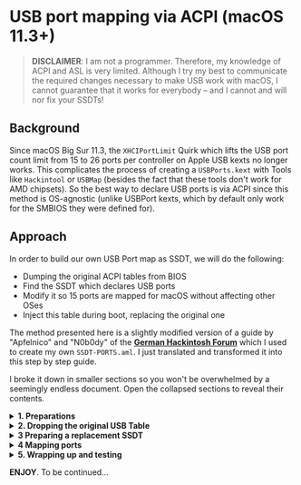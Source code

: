 # USB port mapping via ACPI (macOS 11.3+)
>**DISCLAIMER**: I am not a programmer. Therefore, my knowledge of ACPI and ASL is very limited. Although I try my best to communicate the required changes necessary to make USB work with macOS, I cannot guarantee that it works for everybody – and I cannot and will nor fix your SSDTs!

## Background
Since macOS Big Sur 11.3, the `XHCIPortLimit` Quirk which lifts the USB port count limit from 15 to 26 ports per controller on Apple USB kexts no longer works. This complicates the process of creating a `USBPorts.kext` with Tools like `Hackintool` or `USBMap` (besides the fact that these tools don't work for AMD chipsets). So the best way to declare USB ports is via ACPI since this method is OS-agnostic (unlike USBPort kexts, which by default only work for the SMBIOS they were defined for).

## Approach
In order to build our own USB Port map as SSDT, we will do the following:

- Dumping the original ACPI tables from BIOS
- Find the SSDT which declares USB ports
- Modify it so 15 ports are mapped for macOS without affecting other OSes
- Inject this table during boot, replacing the original one

The method presented here is a slightly modified version of a guide by "Apfelnico" and "N0b0dy" of the [**German Hackintosh Forum**](https://www.hackintosh-forum.de/forum/thread/54986-usb-mittels-ssdt-deklarieren/?postID=721415) which I used to create my own `SSDT-PORTS.aml`. I just translated and transformed it into this step by step guide. 

I broke it down in smaller sections so you won't be overwhelmed by a seemingly endless document. Open the collapsed sections to reveal their contents.

<details>
<summary><strong>1. Preparations</strong></summary>

## Preparations

### Required Tools
- [**Clover Bootmanager**](https://github.com/CloverHackyColor/CloverBootloader/releases) for dumping your System's ACPI tables.
- [**maciASL**](https://github.com/acidanthera/MaciASL) or [**QtiASL**](https://github.com/ic005k/QtiASL) for editing `.aml` files.
- [**IOResgistryExplorer**](https://github.com/utopia-team/IORegistryExplorer/releases) for gathering infos about I/O on macOS. Used for probing USB Ports.
- [**OpenCore Auxiliary Tools**](https://github.com/ic005k/QtOpenCoreConfig) or a Plist Editor for editing the `config.plist`.
- [**Example Files**](https://github.com/5T33Z0/OC-Little-Translated/tree/main/13_Mapping_USB_in_ACPI/Example_Files) (for following along)
- FAT32 formatted USB 3.0 flash drive (USB 3.0) for dumping ACPI tables and probing ports.
- USB 2.0 Flash Drive (optional, also for probing Ports).
- Your mainboard manual with a schematic listing all its ports and USB headers
- Spreadsheet for taking notes about Port names, Types and physical Location (optional)
- Patience and time (mandatory). Seriously, this is not for beginners! 

### Dumping ACPI Tables
There are various ways to dump ACPI Tables from your BIOS: 

- Using **Clover** (easiest method): Hit `F4` in the Boot Menu. You don't even need a working configuration to do this. Just download the latest [**Release**](https://github.com/CloverHackyColor/CloverBootloader/releases) as a `.zip` file, extract it, put it on a FAT32 formatted USB flash drive and boot from it. The dumped ACPI Tables will be located in: `EFI\CLOVER\ACPI\origin`
- Using **OpenCore** (requires the Debug version and a working config): enable Misc > Debug > `SysReport` Quirk. The ACPI Tables will be dumped during next boot.
</details>
<details>
<summary><strong>2. Dropping the original USB Table</strong></summary>

## Finding the correct table
Have a look inside the "origin" Folder. In there you will find a lot of tables. We are interested in the **SSDT-xxxx.aml** files. Find the one which looks similar to this:

![SSDT_og](https://user-images.githubusercontent.com/76865553/137520366-c3c75933-ab97-4d60-b627-cc4673e4b643.png)

We can see the following:

- There are entries for `XHC` (eXtensible Host Controller) and for `XHC.RHUB` (USB Root Hub Device)
- There's should also be a list of Ports, 26 in my case: `HS01` to `HS14`, `USR1` and `USR2`, and `SS01` to `SS10`. We will come back to the meaning of these names later. 
- Take note of the "Table Signature" and the "OEM Table ID" – we will use them to create a delete rule in the OpenCore config.

**NOTE**: Just because this SSDT includes 26 port entries, it doesn't meant that they are all connected to physical devices on the mainboard. Look at it more as a template used by Devs.

### Adding a delete rule to config.plist
In order to delete (or drop) the original table during boot and replace it with our own, we need to tell OpenCore to look for the Signature ("SSDT") and the OEM Table ID (in my case "xh_cmsd4") to drop.</br>
**CAUTION**: Don't use my value for the OEM Table ID, since yours probably has a different name!

1. Open your `config.plist` (I am using OpenCore Auxiliary Tools)
2. Go to ACPI > Delete and add a new Rule (click on "+")
3. In `TableSignature`, enter `53534454` which is HEX for `SSDT`:
	![TableSig](https://user-images.githubusercontent.com/76865553/137520564-10b44f45-778b-47ad-a3ae-318ce9334aac.png)
4. In `OemTableID`, enter the name of the "OEM Table ID" (See first screenshot) stored in YOUR (NOT mine, YOUR!) SSDT-Whatever.aml without `""` as a HEX value. In OCAT, you can use ASCI to Hex converter at the bottom of the app:
	![OEMTableID](https://user-images.githubusercontent.com/76865553/137520641-97a42e24-175b-4e3a-badb-23b57fa31ac8.png)
5. Enable the rule and a comment so you know what it does.
6. Save the config.

You should have the correct rule for replacing the ACPI Table containing the USB Port declarations. Let's move on to the hard part…
</details>
<details>
<summary><strong>3 Preparing a replacement SSDT</strong></summary>

## Preparing a replacement SSDT
Now that we have found the SSDT with the original usb port declarations, we can start modifying them. Almost. We still need more details, though…

### Modifying the orginal USB Table
In general, two methods are relevant for declaring USB ports:
 
1. `_UPC` ([**USB Port Capabilities**](https://uefi.org/specs/ACPI/6.4/09_ACPI-Defined_Devices_and_Device-Specific_Objects/ACPIdefined_Devices_and_DeviceSpecificObjects.html#upc-usb-port-capabilities)): defines the type of port and it's state (enabled/disabled)
2. `_PLD` ([**Physical Location of Device**](https://uefi.org/specs/ACPI/6.4/06_Device_Configuration/Device_Configuration.html#pld-physical-location-of-device)): defines the location of the pysical port and its properties. 

Both values are handed over to (`GUPC` and `GPLD`) inside the Root Hub (RHUB).

#### Adding `Arg1` to `GUPC`
First, take a look at the routine `GUPC`inside of the `RHUB` (Root Hub):

![GUPC](https://user-images.githubusercontent.com/76865553/137520755-8406844d-b16a-4f58-8e84-95e5122d5c06.png)
	
In this case, it includes a Package (`PCKG`) with four values that are handed over to every USB port in the method `_UPC`. But as is, we currently only have control over the first value of the package (via `Arg0`), which describes the availability of the port. But we also need control over the 2nd value in the package which declares the USB port type. Therefore, we need to modify the method `GUPC`:

- In the Header, we change the `GUPC, 1,` to `GUPC, 2,` (since we want to control 2 values of this package)
- Next, we add `PCKG [One] = Arg1`, so it hands over the 2nd package value to `_UPC` as well.
- In the Package, we change the first value of to `0xFF` to set the port "enabled" 
- Finally, we set the second package to `0x03`, which changes the port type to USB 2.0 and 3.0 with a Type A connector (the blue connectors).

Now we have control over a port's status (on/off or available/unavailable) and what type it is. We get this code snippet:

```swift
Method (GUPC, 2, Serialized)
{
	Name (PCKG, Package (0x04)
   	{
            0xFF,
            0x03,
            Zero, 
            Zero
   	})
	PCKG [Zero] = Arg0
	PCKG [One] = Arg1
	Return (PCKG) /* \GUPC.PCKG */
}
```
`Arg0`= represents the first value of the package. This sets the prot active (`0xff`) or inactive/disabled (`Zero`)</br>
`Arg1`= declares the USB port type mentioned earlier (`0x00` for USB2, `0x03` for USB, etc.)

#### Deleting existing `_UPC` method
After changing these values, you will get a lot of compiler errors:

![GUPC_errors](https://user-images.githubusercontent.com/76865553/137520833-8f5ae018-aa7e-4e34-8b2f-73f0c8061d1a.png)

That's because the 2nd value (Arg1) is not part of the corresponding method `_UPC` in each of the USB Port entries:

![_UPC_errors](https://user-images.githubusercontent.com/76865553/137520865-0c51e4a2-a905-42f8-8805-f00c3276e98a.png)

To fix this, we will delete the methods `_UPC` from all the Ports. Select the method:

![Highlight](https://user-images.githubusercontent.com/76865553/137520903-86832ac4-e60f-413b-84c5-e23887833897.png)

And hit delete. The method should be gone from the ports

![Deleted](https://user-images.githubusercontent.com/76865553/137521280-012baf78-2d94-4be2-ba5e-c0aafc679e3b.png)

Repeat this 23 more times. For `USR1` and `USR2` we can write this to deactivate them, since macOS doesn't support them:

![USR](https://user-images.githubusercontent.com/76865553/137521318-60b2a97f-8e7a-4489-80cb-fa040631a947.png)

Once all `_UPC` Methods are deleted from all the ports are deleted (besides `USR1` and `USR2`), the errors are gone:

![No_errors](https://user-images.githubusercontent.com/76865553/137521582-8b901345-ade2-47eb-9388-321b7cc46df1.png)

#### Adding new `_UPC` method

In each Port (except for USR1 and USR2), add this method:

```swift
Method (_UPC, 0, NotSerialized)  // _UPC: USB Port Capabilities
	{
		Return (GUPC (0xFF, 0x03))
	}
```
Which looks like this:

![New_UPC](https://user-images.githubusercontent.com/76865553/137521717-b747a017-f9d1-4189-a6cd-0e77a7475d9d.png)

Now we have a USB Port SSDT Template with 24 enabled ports defined as USB 2.0/USB 3.0 Type A. Let's save it as `SSDT-PORTS_start.aml`. But we are not done yet, sorry.
</details>
<details>
<summary><strong>4 Mapping ports</strong></summary>

## Mapping the ports (finally)
Next, we need to find out which physical ports actually map to which ports in the system.

### How USB is structured in ACPI
The following is an example of a port characteristics object implemented for a USB host controller’s root hub where:

![](https://uefi.org/specs/ACPI/6.4/_images/ACPIdefined_Devices_and_DeviceSpecificObjects-5.png)

- Three Ports are implemented; Port 1 is not user visible/not connectable and Ports 2 and 3 are user visible and connectable.
- Port 2 is located on the back panel
- Port 3 has an integrated 2 port hub. Note that because this port hosts an integrated hub, it is therefore not sharable with another host controller (e.g. If the integrated hub is a USB2.0 hub, the port can never be shared with a USB1.1 companion controller). The ports available through the embedded hub are located on the front panel and are adjacent to one another.

**SOURCE**: [UEFI.org](https://uefi.org/specs/ACPI/6.4/09_ACPI-Defined_Devices_and_Device-Specific_Objects/ACPIdefined_Devices_and_DeviceSpecificObjects.html#upc-usb-port-capabilities)

### USB Port Types
According to the ACPI Specifications about [USB Port Capabilities](https://uefi.org/specs/ACPI/6.4/09_ACPI-Defined_Devices_and_Device-Specific_Objects/ACPIdefined_Devices_and_DeviceSpecificObjects.html#upc-return-package-values), the USB Types are declared by different bytes. Here are some common ones found on current mainboards:

| Type   | Info                           | Comment |
|:------:|--------------------------------|---------|
|**0x00**| Type-A connector, USB 2.0 only | This is what macOS will default all ports to when no map is present. The physical connector is usually colored black|
|**0x03**| Type-A connector, USB 2.0 and USB 3.0 combined | USB 3.0, 3.1 and 3.2 ports share the same Type. Usually colored blue (USB 2.0/3.0) or red (USB 3.2)|
|**0x08**| Type C connector, USB 2.0 only | Mainly used in phones|
|**0x09**| Type C connector, USB 2.0 and USB 3.0 with Switch | Flipping the device does not change the ACPI port |
|**0x0A**| Type C connector, USB 2.0 and USB 3.0 w/o Switch |Flipping the device does change the ACPI port. generally seen on USB 3.1/3.2 mainboard headers|
|**0xFF**| Proprietary Connector | For Internal USB 2.0 ports like Bluetooth|

We will use these "Type" bytes to declare the USB Port types.

### USB Port Names
As seen earlier, the ports listed in the SSDT have different names.

| Name          | Description            | Protocol          | Speed            |
|:-------------:|------------------------|:------------------|-----------------:|
| **HS01…HS14** | HS = High Speed Ports  | USB 2.0 only      | 480 mbit/s       |
| **SS01…SS10** | SS = Super Speed Ports | USB 3.0, 3.1, 3.2 | 5 to 20 Gbit/s   |
| **USR1/2**    | Not supported by macOS. Deactivate them.   | Intel AMT        | 

**IMPORTANT**: A physical USB 3.0 Connector (the blue one, you know?!) actually connects to 2 USB Ports: one for USB 2.0 and one for USB 3.0. So having 15 Ports available for mapping doesn't mean that you can assign them to 15 physical connectors. Actually, you can only assign them to 7 USB 3.x and 1 USB 2.0-only connectors.

**EXAMPLE**: if you plug in a USB 3.0 flash drive, you can see in IORestryExplorer, that it connects to `SS07` for example. If you take it out and put a USB 2.0 drive in the same connector, it will most likely be connected to `HS07` now. So 1 Connector, 2 Ports with the same counter (usually) – in this example HS07 and SS07.

### Port mapping Options
At this stage, there are two options for mapping your USB ports.

- Option A: you already know which ports connect to which physical connectors.
- Option B: you don't know which Ports connect to which physical connector so you need to probe them

#### Option A: Mapping ports based on a known configuration
This is for people who already created a USBPorts.kext in Hackintool or similar and still have the mapping. In my case, I have a Spreadsheet, which looks like this:

![Ports_List](https://user-images.githubusercontent.com/76865553/137521950-e354ec4f-aa9c-4a4e-a146-7d9204387c80.png)
	
As you can see, `HS01` is not used in my case, so we deactivate it. But to keep compatibility with other Operating Systems, we turn it off for macOS only. To achieve this, we use a conditional rule with an "if/else" statement, the method `_OSI` (Operating System Interfaces): `If (_OSI ("Darwin"))`. It tells the system: "If the Darwin Kernel (aka macOS) is loaded, `HS01` does not exist, everybody else can have it". This is a super elegant and non-invasive way of declaring USB Ports without messing up the port mapping for other OSes. This is the code snippet (adjust the scope accordingly):

![IFOSI](https://user-images.githubusercontent.com/76865553/137521985-96a3620d-b6b3-40ee-b554-ce86078b05d7.png)

This is the Code snippet. As you can see, it is applies to `_UPC` and `_PLD` in this case

```swift
Scope (\_SB.PCI0.XHC.RHUB.HS01)
{
	Method (_UPC, 0, NotSerialized)  // _UPC: USB Port Capabilities
	{
		If (_OSI ("Darwin"))
		{
			Return (GUPC (Zero, Zero)) // ZERO = Port unavailable
     	}
     	Else
     	{
   			Return (GUPC (0xFF, 0x03))
     	}
 	}
 	
 	Method (_PLD, 0, NotSerialized)  // _PLD: Physical Location of Device
   	{
   		If (_OSI ("Darwin"))
   		{
			Return (GPLD (Zero, Zero)) // ZERO = Port unavailable
		}    
		Else
       {  		
       	Return // For `Else`, use whatever is already declared in your ACPI for `GPLD`
  		}
	}   
```
**Example 3**: Port `HS03` deactivated for macOS Only. This utilizes the `If (_OSI ("Darwin"))` switch. This basically tells the system: "If the Darwin Kernel (aka macOS) is running, `HS03` does not exist, everybody else can have it". This is a super elegant and non-invasive way of declaring USB Ports without messing up the port mapping for Windows.

```swift
Scope (HS03)
{
	Method (_UPC, 0, NotSerialized)  // _UPC: USB Port Capabilities
  	{
   		If (_OSI ("Darwin"))
      	{
         	Return (GUPC (Zero, Zero)) // If macOS is running, HS03 doesn't exist, for every other OS it does
        }
		 Else
        {
         	Return (GUPC (0xFF, 0x03))
        }
  	}

   Method (_PLD, 0, NotSerialized)  // _PLD: Physical Location of Device
   {
		If (_OSI ("Darwin"))
     	{
			Return (GPLD (Zero, Zero)) // If macOS is running, HS03 doesn't exist, for every other OS it does
		}
      	Else
      	{
			Return (GPLD (DerefOf (UHSD [0x02]), 0x03))
       }
	}
}
```
Continue mapping your ports this way: for those which you do use, declare the port type in the packets. For those that you don't use, deactivate them but add an `If (_OSI ("Darwin"))` argument (as shown above). 

**Remember**: This SSDT contains 26 ports in total, so you need to deactivate at least 11 in total to stay within the Port limit of 15 for macOS!

Once you reach `USR1` and `USR2`, change `GUPC` to `Zero`, `Zero`. This to deactivates them (if you need these port in Windows, add the `If (_OSI ("Darwin"))` switch.

```swift
Scope (USR1)
{
	Method (_UPC, 0, NotSerialized)	// _UPC: USB Port Capabilities
	{
   		Return (GUPC (Zero, Zero)	// Zero, Zero = Port disabled, Type not defined
   	}
		
	Method (_PLD, 0, NotSerialized)	// _PLD: Physical Location of Device
	{
      	Return (GPLD (Zero, Zero))
   	}
}
```
#### OPTION B: Mapping Ports of an unknown configuration
This guide is for people who don't alread know which internal USB ports belongsto which physic port on the front and back I/O panel of their computer. *TO BE CONTINUED…*

### Assigning Physical Location of Device (`_PLD`) 
This method provides a lot of details about the pysical location of the USB ports themselves. Such as: location, shape, color and a lot of rather uninteresting details for PC users. Here's a long list of some of the available parameters:

```swift
Name (_PLD, Package (0x01)  // _PLD: Physical Location of Device
{
    ToPLD (
        PLD_Revision           = 0x1,
        PLD_IgnoreColor        = 0x1,
        PLD_Red                = 0x0,
        PLD_Green              = 0x0,
        PLD_Blue               = 0x0,
        PLD_Width              = 0x0,
        PLD_Height             = 0x0,
        PLD_UserVisible        = 0x1,
        PLD_Dock               = 0x0,
        PLD_Lid                = 0x0,
        PLD_Panel              = "UNKNOWN",
        PLD_VerticalPosition   = "UPPER",
        PLD_HorizontalPosition = "LEFT",
        PLD_Shape              = "UNKNOWN",
        PLD_GroupOrientation   = 0x0,
        PLD_GroupToken         = 0x0,
        PLD_GroupPosition      = 0x0,
        PLD_Bay                = 0x0,
        PLD_Ejectable          = 0x0,
        PLD_EjectRequired      = 0x0,
        PLD_CabinetNumber      = 0x0,
        PLD_CardCageNumber     = 0x0,
        PLD_Reference          = 0x0,
        PLD_Rotation           = 0x0,
        PLD_Order              = 0x0,
        PLD_VerticalOffset     = 0x0,
        PLD_HorizontalOffset   = 0x0)
})
```
Among all these rather unnecessary properties, "Ejectable" might be useable. You want to make sure that internally connected USB ports, for Bluetooth for example are not ejectable. Otherwise you have to power cycle (aka reboot) your system. Since modifying `_PLD` won't be covered in this guide, please refer to to the ACPI specifications for [**`_PLD`**](https://uefi.org/specs/ACPI/6.4/06_Device_Configuration/Device_Configuration.html#pld-physical-location-of-device)
</details>
<details>
<summary><strong>5. Wrapping up and testing</strong></summary>

## Wrapping up and testing
Once you are done with your port mapping activities, do the following:

- Save the SSDT as something plausible like `SSDT-XHCI.aml` or `SSDT-PORTS.aml` (keep it short!)
- Mount your EFI partition
- Copy the EFI folder to a FAT32 formatted USB flash drive (for testing)
- Open your OpenCore `config.plist` (the one on the flash drive)
- Add the .aml file to the `EFI\OC\ACPI` folder on your flash driver.
- Add the file to the `ACPI > Add` Section and enable it.
- Save your `config.plist`
- Reboot from USB flash drive. 
- Test the ports with macOS and your other Operating systems.
- If it works, Congrats! 
- Copy the .aml and your config.plist back to the EFI folder on the hard disk.
</details>

**ENJOY**. To be continued…
